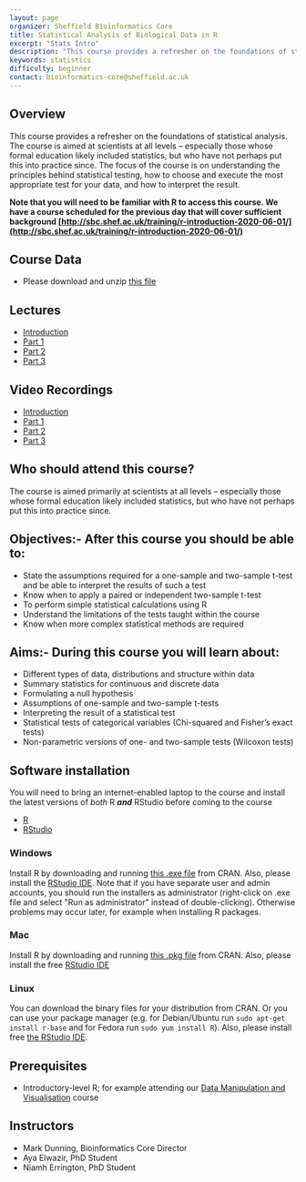 ```yaml
---
layout: page
organizer: Sheffield Bioinformatics Core
title: Statistical Analysis of Biological Data in R
excerpt: "Stats Intro"
description: "This course provides a refresher on the foundations of statistical analysis. "
keywords: statistics
difficulty: beginner
contact: bioinformatics-core@sheffield.ac.uk
---
```


## Overview
This course provides a refresher on the foundations of statistical analysis. The course is aimed at scientists at all levels – especially those whose formal education likely included statistics, but who have not perhaps put this into practice since. The focus of the course is on understanding the principles behind statistical testing, how to choose and execute the most appropriate test for your data, and how to interpret the result.

**Note that you will need to be familiar with R to access this course. We have a course scheduled for the previous day that will cover sufficient background
[http://sbc.shef.ac.uk/training/r-introduction-2020-06-01/](http://sbc.shef.ac.uk/training/r-introduction-2020-06-01/)**

## Course Data

- Please download and unzip [this file](http://sbc.shef.ac.uk/stats-in-r/stats_course.zip)

## Lectures

- [Introduction](http://sbc.shef.ac.uk/workshops/2020-03-05-stats-r/Introduction.pptx)
- [Part 1](http://sbc.shef.ac.uk/workshops/2020-03-05-stats-r/Part1.pptx)
- [Part 2](http://sbc.shef.ac.uk/workshops/2020-03-05-stats-r/Part2.pptx)
- [Part 3](http://sbc.shef.ac.uk/workshops/2020-03-05-stats-r/Part3.pptx)

## Video Recordings

- [Introduction](https://youtu.be/towMwBtg0KA)
- [Part 1](https://youtu.be/UXdsOBcsBjA)
- [Part 2](https://youtu.be/oDjOSV5yas4)
- [Part 3](https://youtu.be/uL6N07w3L18)


## Who should attend this course?

The course is aimed primarily at scientists at all levels – especially those whose formal education likely included statistics, but who have not perhaps put this into practice since. 

## Objectives:- After this course you should be able to:

- State the assumptions required for a one-sample and two-sample t-test and be able to interpret the results of such a test
- Know when to apply a paired or independent two-sample t-test
- To perform simple statistical calculations using R
- Understand the limitations of the tests taught within the course
- Know when more complex statistical methods are required


## Aims:- During this course you will learn about:

- Different types of data, distributions and structure within data
- Summary statistics for continuous and discrete data
- Formulating a null hypothesis
- Assumptions of one-sample and two-sample t-tests
- Interpreting the result of a statistical test
- Statistical tests of categorical variables (Chi-squared and Fisher’s exact tests)
- Non-parametric versions of one- and two-sample tests (Wilcoxon tests)



## Software installation

You will need to bring an internet-enabled laptop to the course and install the latest versions of *both* R ***and*** RStudio before coming to the course

- [R](https://cran.r-project.org/)
- [RStudio](https://www.rstudio.com/products/rstudio/download/#download)

### Windows

Install R by downloading and running [this .exe file](http://cran.r-project.org/bin/windows/base/release.htm) from CRAN. Also, please install the [RStudio IDE](http://www.rstudio.com/ide/download/desktop). Note that if you have separate user and admin accounts, you should run the installers as administrator (right-click on .exe file and select "Run as administrator" instead of double-clicking). Otherwise problems may occur later, for example when installing R packages.

### Mac

Install R by downloading and running [this .pkg file](http://cran.r-project.org/bin/macosx/R-latest.pkg) from CRAN. Also, please install the free [RStudio IDE](https://www.rstudio.com/products/rstudio/download/#download) 

### Linux

You can download the binary files for your distribution from CRAN. Or you can use your package manager (e.g. for Debian/Ubuntu run `sudo apt-get install r-base` and for Fedora run `sudo yum install R`). Also, please install free [the RStudio IDE](https://www.rstudio.com/products/rstudio/download/#download). 



## Prerequisites

- Introductory-level R; for example attending our [Data Manipulation and Visualisation](http://sbc.shef.ac.uk/training/r-introduction-2019-09-17/) course

## Instructors

- Mark Dunning, Bioinformatics Core Director
- Aya Elwazir, PhD Student
- Niamh Errington, PhD Student
